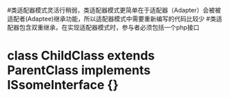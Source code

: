 #类适配器模式灵活行稍弱，类适配器模式更简单在于适配器（Adapter）会被被适配者(Adaptee)继承功能，所以适配器模式中需要重新编写的代码比较少
#类适配器包含双重继承，在实现适配器模式时，参与者必须包括一个php接口
# class ChildClass extends ParentClass implements ISsomeInterface {}